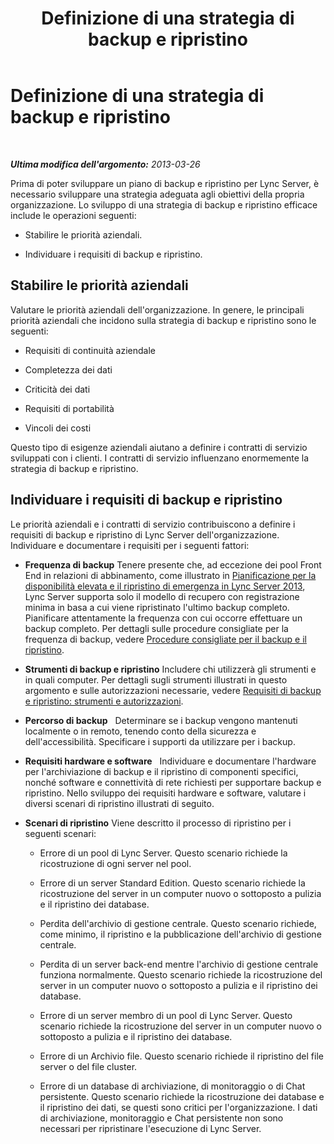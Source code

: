 ﻿---
title: Definizione di una strategia di backup e ripristino
TOCTitle: Definizione di una strategia di backup e ripristino
ms:assetid: f545a75f-bbc4-4968-b510-8f6f3920112b
ms:mtpsurl: https://technet.microsoft.com/it-it/library/Hh202195(v=OCS.15)
ms:contentKeyID: 52062480
ms.date: 08/24/2015
mtps_version: v=OCS.15
ms.translationtype: HT
---

# Definizione di una strategia di backup e ripristino

 

_**Ultima modifica dell'argomento:** 2013-03-26_

Prima di poter sviluppare un piano di backup e ripristino per Lync Server, è necessario sviluppare una strategia adeguata agli obiettivi della propria organizzazione. Lo sviluppo di una strategia di backup e ripristino efficace include le operazioni seguenti:

  - Stabilire le priorità aziendali.

  - Individuare i requisiti di backup e ripristino.

## Stabilire le priorità aziendali

Valutare le priorità aziendali dell'organizzazione. In genere, le principali priorità aziendali che incidono sulla strategia di backup e ripristino sono le seguenti:

  - Requisiti di continuità aziendale

  - Completezza dei dati

  - Criticità dei dati

  - Requisiti di portabilità

  - Vincoli dei costi

Questo tipo di esigenze aziendali aiutano a definire i contratti di servizio sviluppati con i clienti. I contratti di servizio influenzano enormemente la strategia di backup e ripristino.

## Individuare i requisiti di backup e ripristino

Le priorità aziendali e i contratti di servizio contribuiscono a definire i requisiti di backup e ripristino di Lync Server dell'organizzazione. Individuare e documentare i requisiti per i seguenti fattori:

  - **Frequenza di backup** Tenere presente che, ad eccezione dei pool Front End in relazioni di abbinamento, come illustrato in [Pianificazione per la disponibilità elevata e il ripristino di emergenza in Lync Server 2013](lync-server-2013-planning-for-high-availability-and-disaster-recovery.md), Lync Server supporta solo il modello di recupero con registrazione minima in basa a cui viene ripristinato l'ultimo backup completo. Pianificare attentamente la frequenza con cui occorre effettuare un backup completo. Per dettagli sulle procedure consigliate per la frequenza di backup, vedere [Procedure consigliate per il backup e il ripristino](lync-server-2013-best-practices-for-backup-and-restoration.md).

  - **Strumenti di backup e ripristino** Includere chi utilizzerà gli strumenti e in quali computer. Per dettagli sugli strumenti illustrati in questo argomento e sulle autorizzazioni necessarie, vedere [Requisiti di backup e ripristino: strumenti e autorizzazioni](lync-server-2013-backup-and-restoration-requirements-tools-and-permissions.md).

  - **Percorso di backup**   Determinare se i backup vengono mantenuti localmente o in remoto, tenendo conto della sicurezza e dell'accessibilità. Specificare i supporti da utilizzare per i backup.

  - **Requisiti hardware e software**   Individuare e documentare l'hardware per l'archiviazione di backup e il ripristino di componenti specifici, nonché software e connettività di rete richiesti per supportare backup e ripristino. Nello sviluppo dei requisiti hardware e software, valutare i diversi scenari di ripristino illustrati di seguito.

  - **Scenari di ripristino** Viene descritto il processo di ripristino per i seguenti scenari:
    
      - Errore di un pool di Lync Server. Questo scenario richiede la ricostruzione di ogni server nel pool.
    
      - Errore di un server Standard Edition. Questo scenario richiede la ricostruzione del server in un computer nuovo o sottoposto a pulizia e il ripristino dei database.
    
      - Perdita dell'archivio di gestione centrale. Questo scenario richiede, come minimo, il ripristino e la pubblicazione dell'archivio di gestione centrale.
    
      - Perdita di un server back-end mentre l'archivio di gestione centrale funziona normalmente. Questo scenario richiede la ricostruzione del server in un computer nuovo o sottoposto a pulizia e il ripristino dei database.
    
      - Errore di un server membro di un pool di Lync Server. Questo scenario richiede la ricostruzione del server in un computer nuovo o sottoposto a pulizia e il ripristino dei database.
    
      - Errore di un Archivio file. Questo scenario richiede il ripristino del file server o del file cluster.
    
      - Errore di un database di archiviazione, di monitoraggio o di Chat persistente. Questo scenario richiede la ricostruzione dei database e il ripristino dei dati, se questi sono critici per l'organizzazione. I dati di archiviazione, monitoraggio e Chat persistente non sono necessari per ripristinare l'esecuzione di Lync Server.


